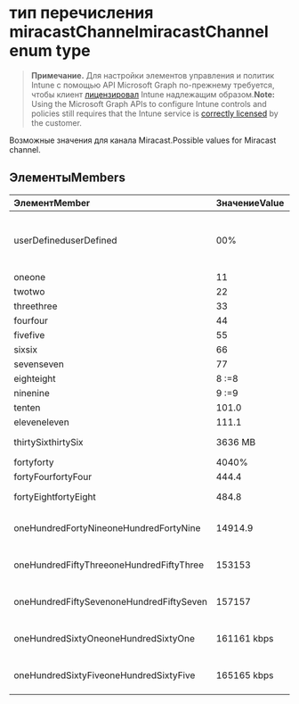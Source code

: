 # <a name="miracastchannel-enum-type"></a><span data-ttu-id="f4d6b-101">тип перечисления miracastChannel</span><span class="sxs-lookup"><span data-stu-id="f4d6b-101">miracastChannel enum type</span></span>

> <span data-ttu-id="f4d6b-102">**Примечание.** Для настройки элементов управления и политик Intune с помощью API Microsoft Graph по-прежнему требуется, чтобы клиент [лицензировал](https://go.microsoft.com/fwlink/?linkid=839381) Intune надлежащим образом.</span><span class="sxs-lookup"><span data-stu-id="f4d6b-102">**Note:** Using the Microsoft Graph APIs to configure Intune controls and policies still requires that the Intune service is [correctly licensed](https://go.microsoft.com/fwlink/?linkid=839381) by the customer.</span></span>

<span data-ttu-id="f4d6b-103">Возможные значения для канала Miracast.</span><span class="sxs-lookup"><span data-stu-id="f4d6b-103">Possible values for Miracast channel.</span></span>
## <a name="members"></a><span data-ttu-id="f4d6b-104">Элементы</span><span class="sxs-lookup"><span data-stu-id="f4d6b-104">Members</span></span>
|<span data-ttu-id="f4d6b-105">Элемент</span><span class="sxs-lookup"><span data-stu-id="f4d6b-105">Member</span></span>|<span data-ttu-id="f4d6b-106">Значение</span><span class="sxs-lookup"><span data-stu-id="f4d6b-106">Value</span></span>|<span data-ttu-id="f4d6b-107">Описание</span><span class="sxs-lookup"><span data-stu-id="f4d6b-107">Description</span></span>|
|:---|:---|:---|
|<span data-ttu-id="f4d6b-108">userDefined</span><span class="sxs-lookup"><span data-stu-id="f4d6b-108">userDefined</span></span>|<span data-ttu-id="f4d6b-109">0</span><span class="sxs-lookup"><span data-stu-id="f4d6b-109">0%</span></span>|<span data-ttu-id="f4d6b-110">Определено пользователем, значение по умолчанию, без назначения.</span><span class="sxs-lookup"><span data-stu-id="f4d6b-110">User Defined, default value, no intent.</span></span>|
|<span data-ttu-id="f4d6b-111">one</span><span class="sxs-lookup"><span data-stu-id="f4d6b-111">one</span></span>|<span data-ttu-id="f4d6b-112">1</span><span class="sxs-lookup"><span data-stu-id="f4d6b-112">1</span></span>|<span data-ttu-id="f4d6b-113">Один.</span><span class="sxs-lookup"><span data-stu-id="f4d6b-113">one</span></span>|
|<span data-ttu-id="f4d6b-114">two</span><span class="sxs-lookup"><span data-stu-id="f4d6b-114">two</span></span>|<span data-ttu-id="f4d6b-115">2</span><span class="sxs-lookup"><span data-stu-id="f4d6b-115">2</span></span>|<span data-ttu-id="f4d6b-116">Два.</span><span class="sxs-lookup"><span data-stu-id="f4d6b-116">two</span></span>|
|<span data-ttu-id="f4d6b-117">three</span><span class="sxs-lookup"><span data-stu-id="f4d6b-117">three</span></span>|<span data-ttu-id="f4d6b-118">3</span><span class="sxs-lookup"><span data-stu-id="f4d6b-118">3</span></span>|<span data-ttu-id="f4d6b-119">Три.</span><span class="sxs-lookup"><span data-stu-id="f4d6b-119">three</span></span>|
|<span data-ttu-id="f4d6b-120">four</span><span class="sxs-lookup"><span data-stu-id="f4d6b-120">four</span></span>|<span data-ttu-id="f4d6b-121">4</span><span class="sxs-lookup"><span data-stu-id="f4d6b-121">4</span></span>|<span data-ttu-id="f4d6b-122">Четыре.</span><span class="sxs-lookup"><span data-stu-id="f4d6b-122">four</span></span>|
|<span data-ttu-id="f4d6b-123">five</span><span class="sxs-lookup"><span data-stu-id="f4d6b-123">five</span></span>|<span data-ttu-id="f4d6b-124">5</span><span class="sxs-lookup"><span data-stu-id="f4d6b-124">5</span></span>|<span data-ttu-id="f4d6b-125">Пять.</span><span class="sxs-lookup"><span data-stu-id="f4d6b-125">five</span></span>|
|<span data-ttu-id="f4d6b-126">six</span><span class="sxs-lookup"><span data-stu-id="f4d6b-126">six</span></span>|<span data-ttu-id="f4d6b-127">6</span><span class="sxs-lookup"><span data-stu-id="f4d6b-127">6</span></span>|<span data-ttu-id="f4d6b-128">Шесть.</span><span class="sxs-lookup"><span data-stu-id="f4d6b-128">six</span></span>|
|<span data-ttu-id="f4d6b-129">seven</span><span class="sxs-lookup"><span data-stu-id="f4d6b-129">seven</span></span>|<span data-ttu-id="f4d6b-130">7</span><span class="sxs-lookup"><span data-stu-id="f4d6b-130">7</span></span>|<span data-ttu-id="f4d6b-131">Семь.</span><span class="sxs-lookup"><span data-stu-id="f4d6b-131">seven</span></span>|
|<span data-ttu-id="f4d6b-132">eight</span><span class="sxs-lookup"><span data-stu-id="f4d6b-132">eight</span></span>|<span data-ttu-id="f4d6b-133">8</span><span class="sxs-lookup"><span data-stu-id="f4d6b-133"> :=8</span></span>|<span data-ttu-id="f4d6b-134">Восемь.</span><span class="sxs-lookup"><span data-stu-id="f4d6b-134">eight</span></span>|
|<span data-ttu-id="f4d6b-135">nine</span><span class="sxs-lookup"><span data-stu-id="f4d6b-135">nine</span></span>|<span data-ttu-id="f4d6b-136">9</span><span class="sxs-lookup"><span data-stu-id="f4d6b-136"> :=9</span></span>|<span data-ttu-id="f4d6b-137">Девять.</span><span class="sxs-lookup"><span data-stu-id="f4d6b-137">nine</span></span>|
|<span data-ttu-id="f4d6b-138">ten</span><span class="sxs-lookup"><span data-stu-id="f4d6b-138">ten</span></span>|<span data-ttu-id="f4d6b-139">10</span><span class="sxs-lookup"><span data-stu-id="f4d6b-139">1.0</span></span>|<span data-ttu-id="f4d6b-140">Десять.</span><span class="sxs-lookup"><span data-stu-id="f4d6b-140">ten</span></span>|
|<span data-ttu-id="f4d6b-141">eleven</span><span class="sxs-lookup"><span data-stu-id="f4d6b-141">eleven</span></span>|<span data-ttu-id="f4d6b-142">11</span><span class="sxs-lookup"><span data-stu-id="f4d6b-142">1.1</span></span>|<span data-ttu-id="f4d6b-143">Одиннадцать.</span><span class="sxs-lookup"><span data-stu-id="f4d6b-143">Eleven.</span></span>|
|<span data-ttu-id="f4d6b-144">thirtySix</span><span class="sxs-lookup"><span data-stu-id="f4d6b-144">thirtySix</span></span>|<span data-ttu-id="f4d6b-145">36</span><span class="sxs-lookup"><span data-stu-id="f4d6b-145">36 MB</span></span>|<span data-ttu-id="f4d6b-146">Тридцать шесть.</span><span class="sxs-lookup"><span data-stu-id="f4d6b-146">Thirty-Six.</span></span>|
|<span data-ttu-id="f4d6b-147">forty</span><span class="sxs-lookup"><span data-stu-id="f4d6b-147">forty</span></span>|<span data-ttu-id="f4d6b-148">40</span><span class="sxs-lookup"><span data-stu-id="f4d6b-148">40%</span></span>|<span data-ttu-id="f4d6b-149">Сорок.</span><span class="sxs-lookup"><span data-stu-id="f4d6b-149">Forty.</span></span>|
|<span data-ttu-id="f4d6b-150">fortyFour</span><span class="sxs-lookup"><span data-stu-id="f4d6b-150">fortyFour</span></span>|<span data-ttu-id="f4d6b-151">44</span><span class="sxs-lookup"><span data-stu-id="f4d6b-151">4.4</span></span>|<span data-ttu-id="f4d6b-152">Сорок четыре.</span><span class="sxs-lookup"><span data-stu-id="f4d6b-152">Forty-Four.</span></span>|
|<span data-ttu-id="f4d6b-153">fortyEight</span><span class="sxs-lookup"><span data-stu-id="f4d6b-153">fortyEight</span></span>|<span data-ttu-id="f4d6b-154">48</span><span class="sxs-lookup"><span data-stu-id="f4d6b-154">4.8</span></span>|<span data-ttu-id="f4d6b-155">Сорок восемь.</span><span class="sxs-lookup"><span data-stu-id="f4d6b-155">Forty-Eight.</span></span>|
|<span data-ttu-id="f4d6b-156">oneHundredFortyNine</span><span class="sxs-lookup"><span data-stu-id="f4d6b-156">oneHundredFortyNine</span></span>|<span data-ttu-id="f4d6b-157">149</span><span class="sxs-lookup"><span data-stu-id="f4d6b-157">14.9</span></span>|<span data-ttu-id="f4d6b-158">Сто сорок девять.</span><span class="sxs-lookup"><span data-stu-id="f4d6b-158">OneHundredForty-Nine.</span></span>|
|<span data-ttu-id="f4d6b-159">oneHundredFiftyThree</span><span class="sxs-lookup"><span data-stu-id="f4d6b-159">oneHundredFiftyThree</span></span>|<span data-ttu-id="f4d6b-160">153</span><span class="sxs-lookup"><span data-stu-id="f4d6b-160">153</span></span>|<span data-ttu-id="f4d6b-161">Сто пятьдесят три.</span><span class="sxs-lookup"><span data-stu-id="f4d6b-161">OneHundredFifty-Three.</span></span>|
|<span data-ttu-id="f4d6b-162">oneHundredFiftySeven</span><span class="sxs-lookup"><span data-stu-id="f4d6b-162">oneHundredFiftySeven</span></span>|<span data-ttu-id="f4d6b-163">157</span><span class="sxs-lookup"><span data-stu-id="f4d6b-163">157</span></span>|<span data-ttu-id="f4d6b-164">Сто пятьдесят семь.</span><span class="sxs-lookup"><span data-stu-id="f4d6b-164">OneHundredFifty-Seven.</span></span>|
|<span data-ttu-id="f4d6b-165">oneHundredSixtyOne</span><span class="sxs-lookup"><span data-stu-id="f4d6b-165">oneHundredSixtyOne</span></span>|<span data-ttu-id="f4d6b-166">161</span><span class="sxs-lookup"><span data-stu-id="f4d6b-166">161 kbps</span></span>|<span data-ttu-id="f4d6b-167">Сто шестьдесят один.</span><span class="sxs-lookup"><span data-stu-id="f4d6b-167">OneHundredSixty-One.</span></span>|
|<span data-ttu-id="f4d6b-168">oneHundredSixtyFive</span><span class="sxs-lookup"><span data-stu-id="f4d6b-168">oneHundredSixtyFive</span></span>|<span data-ttu-id="f4d6b-169">165</span><span class="sxs-lookup"><span data-stu-id="f4d6b-169">165 kbps</span></span>|<span data-ttu-id="f4d6b-170">Сто шестьдесят пять.</span><span class="sxs-lookup"><span data-stu-id="f4d6b-170">OneHundredSixty-Five.</span></span>|



